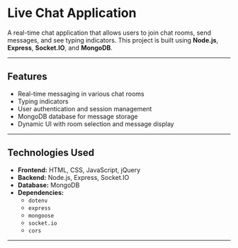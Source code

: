 # Live Chat Application

A real-time chat application that allows users to join chat rooms, send messages, and see typing indicators. This project is built using **Node.js**, **Express**, **Socket.IO**, and **MongoDB**.

---

## Features

- Real-time messaging in various chat rooms
- Typing indicators
- User authentication and session management
- MongoDB database for message storage
- Dynamic UI with room selection and message display

---

## Technologies Used

- **Frontend:** HTML, CSS, JavaScript, jQuery
- **Backend:** Node.js, Express, Socket.IO
- **Database:** MongoDB
- **Dependencies:** 
  - `dotenv`
  - `express`
  - `mongoose`
  - `socket.io`
  - `cors`

---


